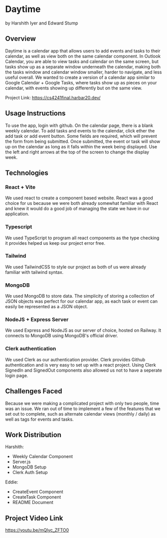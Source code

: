 # Daytime

by Harshith Iyer and Edward Stump

## Overview

Daytime is a calendar app that allows users to add events and tasks to their calendar, as well as view both on the same calendar component. In Outlook Calendar, you are able to view tasks and calendar on the same screen, but tasks show up as a separate window underneath the calendar, making both the tasks window and calendar window smaller, harder to navigate, and less useful overall. We wanted to create a version of a calendar app similar to Google Calendar + Google Tasks, where tasks show up as pieces on your calendar, with events showing up differently but on the same view.

Project Link:
https://cs4241final.harbar20.dev/

## Usage Instructions

To use the app, login with github. On the calendar page, there is a blank weekly calendar. To add tasks and events to the calendar, click ether the add task or add event button. Some fields are required, which will prevent the form from being submitted. Once submitted, the event or task will show up on the calendar as long as it falls within the week being displayed. Use the left and right arrows at the top of the screen to change the display week.

## Technologies

### React + Vite

We used react to create a component based website. React was a good choice for us because we were both already somewhat familiar with React and knew it would do a good job of managing the state we have in our application.

### Typescript

We used TypeScript to program all react components as the type checking it provides helped us keep our project error free.

### Tailwind

We used TailwindCSS to style our project as both of us were already familiar with tailwind syntax.

### MongoDB

We used MongoDB to store data. The simplicity of storing a collection of JSON objects was perfect for our calendar app, as each task or event can easily be represented as a JSON object.

### NodeJS + Express Server

We used Express and NodeJS as our server of choice, hosted on Railway. It connects to MongoDB using MongoDB's official driver.

### Clerk authentication

We used Clerk as our authentication provider. Clerk provides Github authentication and is very easy to set up with a react project. Using Clerk SignedIn and SignedOut components also allowed us not to have a seperate login page.

## Challenges Faced

Because we were making a complicated project with only two people, time was an issue. We ran out of time to implement a few of the features that we set out to complete, such as alternate calendar views (monthly / daily) as well as tags for events and tasks.

## Work Distribution

Harshith:

-   Weekly Calendar Component
-   Server.js
-   MongoDB Setup
-   Clerk Auth Setup

Eddie:

-   CreateEvent Component
-   CreateTask Component
-   README Document

## Project Video Link

https://youtu.be/mQlyc_ZFTO0